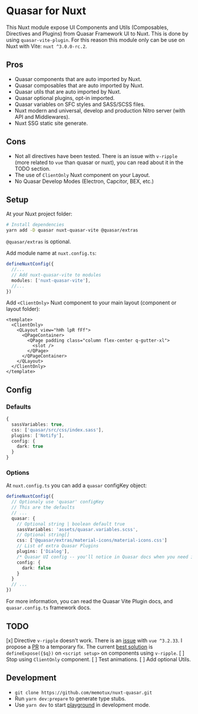 # Quasar for Nuxt

This Nuxt module expose UI Components and Utils (Composables, Directives and Plugins) from Quasar Framework UI to Nuxt.
This is done by using `quasar-vite-plugin`. For this reason this module only can be use on Nuxt with Vite: `nuxt ^3.0.0-rc.2`.

## Pros

- Quasar components that are auto imported by Nuxt.
- Quasar composables that are auto imported by Nuxt.
- Quasar utils that are auto imported by Nuxt.
- Quasar optional plugins, opt-in imported.
- Quasar variables on SFC styles and SASS/SCSS files.
- Nuxt modern and universal, develop and production Nitro server (with API and Middlewares).
- Nuxt SSG static site generate.

## Cons

- Not all directives have been tested. There is an issue with `v-ripple` (more related to `vue` than quasar or nuxt), you can read about it in the TODO section.
- The use of `ClientOnly` Nuxt component on your Layout.
- No Quasar Develop Modes (Electron, Capcitor, BEX, etc.)

## Setup

At your Nuxt project folder:

```sh
# Install dependencies
yarn add -D quasar nuxt-quasar-vite @quasar/extras
```
`@quasar/extras` is optional.

Add module name at `nuxt.config.ts`:

```ts
defineNuxtConfig({
  //...
  // Add nuxt-quasar-vite to modules
  modules: ['nuxt-quasar-vite'],
  //...
})
```

Add `<ClientOnly>` Nuxt component to your main layout (component or layout folder):

```vue
<template>
  <ClientOnly>
    <QLayout view="hHh lpR fFf">
      <QPageContainer>
        <QPage padding class="column flex-center q-gutter-xl">
          <slot />
        </QPage>
      </QPageContainer>
    </QLayout>
  </ClientOnly>
</template>
```

## Config

### Defaults

```ts
{
  sassVariables: true,
  css: ['quasar/src/css/index.sass'],
  plugins: ['Notify'],
  config: {
    dark: true
  }
}
```

### Options

At `nuxt.config.ts` you can add a `quasar` configKey object:

```ts
defineNuxtConfig({
  // Optionaly use 'quasar' configKey
  // This are the defaults
  // ...
  quasar: {
    // Optional string | boolean default true
    sassVariables: 'assets/quasar.variables.scss',
    // Optional string[]
    css: ['@quasar/extras/material-icons/material-icons.css'] 
    // List of extra Quasar Plugins
    plugins: ['Dialog'],
    /* Quasar UI config -- you'll notice in Quasar docs when you need it */
    config: { 
      dark: false
    } 
  }
  // ...
})
```

For more information, you can read the Quasar Vite Plugin docs, and `quasar.config.ts` framework docs.

## TODO

[x] Directive `v-ripple` doesn't work. There is an [issue](https://github.com/quasarframework/quasar/issues/13154) with `vue ^3.2.33`. I propose a [PR](https://github.com/quasarframework/quasar/pull/13402) to a temporary fix. The current [best solution](https://github.com/quasarframework/quasar/issues/13154#issuecomment-1113273509) is `defineExpose({$q})` on `<script setup>` on components using `v-ripple`.
[ ] Stop using `ClientOnly` component.
[ ] Test animations.
[ ] Add optional Utils.

## Development

- `git clone https://github.com/memotux/nuxt-quasar.git`
- Run `yarn dev:prepare` to generate type stubs.
- Use `yarn dev` to start [playground](./playground) in development mode.

